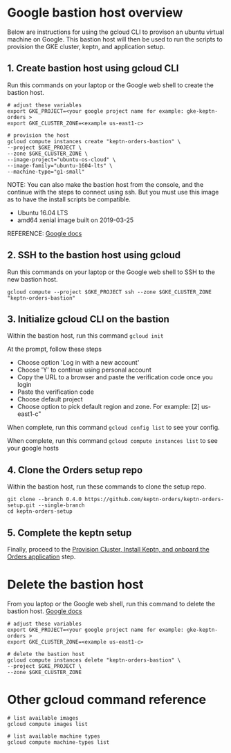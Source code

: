 # Google bastion host overview

Below are instructions for using the gcloud CLI to provison an ubuntu virtual machine on Google. This bastion host will then be used to run the scripts to provision the GKE cluster, keptn, and application setup.

## 1. Create bastion host using gcloud CLI

Run this commands on your laptop or the Google web shell to create the bastion host.

```
# adjust these variables
export GKE_PROJECT=<your google project name for example: gke-keptn-orders >
export GKE_CLUSTER_ZONE=<example us-east1-c>

# provision the host
gcloud compute instances create "keptn-orders-bastion" \
--project $GKE_PROJECT \
--zone $GKE_CLUSTER_ZONE \
--image-project="ubuntu-os-cloud" \
--image-family="ubuntu-1604-lts" \
--machine-type="g1-small"
```

NOTE: You can also make the bastion host from the console, and the continue with the steps to connect using ssh.  But you must use this image as to have the install scripts be compatible.
* Ubuntu 16.04 LTS
* amd64 xenial image built on 2019-03-25

REFERENCE: [Google docs](https://cloud.google.com/sdk/gcloud/reference/compute/instances/create)

## 2. SSH to the bastion host using gcloud

Run this commands on your laptop or the Google web shell to SSH to the new bastion host.
```
gcloud compute --project $GKE_PROJECT ssh --zone $GKE_CLUSTER_ZONE "keptn-orders-bastion"
```

## 3. Initialize gcloud CLI on the bastion

Within the bastion host, run this command ```gcloud init```

At the prompt, follow these steps
* Choose option 'Log in with a new account'
* Choose 'Y' to continue using personal account
* Copy the URL to a browser and paste the verification code once you login
* Paste the verification code
* Choose default project
* Choose option to pick default region and zone. For example: [2] us-east1-c"

When complete, run this command ```gcloud config list``` to see your config.

When complete, run this command ```gcloud compute instances list``` to see your google hosts

## 4. Clone the Orders setup repo

Within the bastion host, run these commands to clone the setup repo.

```
git clone --branch 0.4.0 https://github.com/keptn-orders/keptn-orders-setup.git --single-branch
cd keptn-orders-setup
```

## 5. Complete the keptn setup

Finally, proceed to the [Provision Cluster, Install Keptn, and onboard the Orders application](README.md#provision-cluster-install-keptn-and-onboard-the-orders-application) step.


# Delete the bastion host

From you laptop or the Google web shell, run this command to delete the bastion host. [Google docs](https://cloud.google.com/sdk/gcloud/reference/compute/instances/delete)

```
# adjust these variables
export GKE_PROJECT=<your google project name for example: gke-keptn-orders >
export GKE_CLUSTER_ZONE=<example us-east1-c>

# delete the bastion host
gcloud compute instances delete "keptn-orders-bastion" \
--project $GKE_PROJECT \
--zone $GKE_CLUSTER_ZONE
```

# Other gcloud command reference

```
# list available images
gcloud compute images list

# list available machine types
gcloud compute machine-types list
```